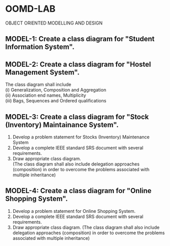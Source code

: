 # OOMD-LAB
OBJECT ORIENTED MODELLING AND DESIGN

## MODEL-1: Create a class diagram for "Student Information System".

## MODEL-2: Create a class diagram for "Hostel Management System".
The class diagram shall include<br>
(i) Generalization, Composition and Aggregation<br>
(ii) Association end names, Multiplicity<br>
(iii) Bags, Sequences and Ordered qualifications<br>
## MODEL-3: Create a class diagram for "Stock (Inventory) Maintainance System".
1. Develop a problem statement for Stocks (Inventory) Maintenance System<br>
2. Develop a complete IEEE standard SRS document with several requirements.<br>
3. Draw appropriate class diagram. <br>
(The class diagram shall also include delegation approaches (composition) in order to overcome the problems associated with multiple inheritance)<br>
## MODEL-4: Create a class diagram for "Online Shopping System".
1. Develop a problem statement for Online
Shopping System.
2. Develop a complete IEEE standard SRS document with several requirements.
3. Draw appropriate class diagram.
(The class diagram shall also include delegation approaches (composition) in order to overcome the problems associated with multiple inheritance)
